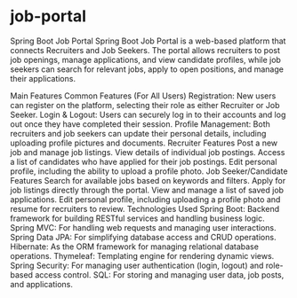 # job-portal
Spring Boot Job Portal
Spring Boot Job Portal is a web-based platform that connects Recruiters and Job Seekers. The portal allows recruiters to post job openings, manage applications, and view candidate profiles, while job seekers can search for relevant jobs, apply to open positions, and manage their applications.

Main Features
Common Features (For All Users)
Registration: New users can register on the platform, selecting their role as either Recruiter or Job Seeker.
Login & Logout: Users can securely log in to their accounts and log out once they have completed their session.
Profile Management: Both recruiters and job seekers can update their personal details, including uploading profile pictures and documents.
Recruiter Features
Post a new job and manage job listings.
View details of individual job postings.
Access a list of candidates who have applied for their job postings.
Edit personal profile, including the ability to upload a profile photo.
Job Seeker/Candidate Features
Search for available jobs based on keywords and filters.
Apply for job listings directly through the portal.
View and manage a list of saved job applications.
Edit personal profile, including uploading a profile photo and resume for recruiters to review.
Technologies Used
Spring Boot: Backend framework for building RESTful services and handling business logic.
Spring MVC: For handling web requests and managing user interactions.
Spring Data JPA: For simplifying database access and CRUD operations.
Hibernate: As the ORM framework for managing relational database operations.
Thymeleaf: Templating engine for rendering dynamic views.
Spring Security: For managing user authentication (login, logout) and role-based access control.
SQL: For storing and managing user data, job posts, and applications.
